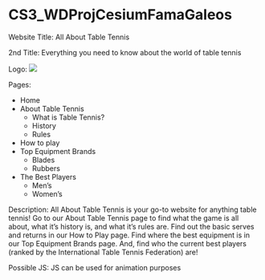 # CS3_WDProjCesiumFamaGaleos

Website Title: All About Table Tennis

2nd Title: Everything you need to know about the world of table tennis

Logo: ![](./assets/logo.png)

Pages:
- Home
- About Table Tennis
    * What is Table Tennis?
    * History
    * Rules
- How to play
- Top Equipment Brands
    * Blades
    * Rubbers
- The Best Players
    * Men’s
    * Women’s

Description: All About Table Tennis is your go-to website for anything table tennis! Go to our About Table Tennis page to find what the game is all about, what it’s history is, and what it’s rules are. Find out the basic serves and returns in our How to Play page. Find where the best equipment is in our Top Equipment Brands page. And, find who the current best players (ranked by the International Table Tennis Federation) are!


Possible JS: JS can be used for animation purposes

